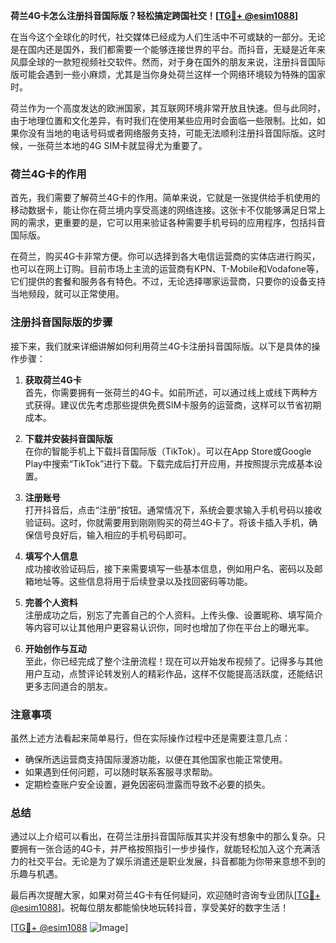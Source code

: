 **荷兰4G卡怎么注册抖音国际版？轻松搞定跨国社交！[[TG💪+ @esim1088](https://t.me/s/esim1088)]**

在当今这个全球化的时代，社交媒体已经成为人们生活中不可或缺的一部分。无论是在国内还是国外，我们都需要一个能够连接世界的平台。而抖音，无疑是近年来风靡全球的一款短视频社交软件。然而，对于身在国外的朋友来说，注册抖音国际版可能会遇到一些小麻烦，尤其是当你身处荷兰这样一个网络环境较为特殊的国家时。

荷兰作为一个高度发达的欧洲国家，其互联网环境非常开放且快速。但与此同时，由于地理位置和文化差异，有时我们在使用某些应用时会面临一些限制。比如，如果你没有当地的电话号码或者网络服务支持，可能无法顺利注册抖音国际版。这时候，一张荷兰本地的4G SIM卡就显得尤为重要了。

### 荷兰4G卡的作用

首先，我们需要了解荷兰4G卡的作用。简单来说，它就是一张提供给手机使用的移动数据卡，能让你在荷兰境内享受高速的网络连接。这张卡不仅能够满足日常上网的需求，更重要的是，它可以用来验证各种需要手机号码的应用程序，包括抖音国际版。

在荷兰，购买4G卡非常方便。你可以选择到各大电信运营商的实体店进行购买，也可以在网上订购。目前市场上主流的运营商有KPN、T-Mobile和Vodafone等，它们提供的套餐和服务各有特色。不过，无论选择哪家运营商，只要你的设备支持当地频段，就可以正常使用。

### 注册抖音国际版的步骤

接下来，我们就来详细讲解如何利用荷兰4G卡注册抖音国际版。以下是具体的操作步骤：

1. **获取荷兰4G卡**  
   首先，你需要拥有一张荷兰的4G卡。如前所述，可以通过线上或线下两种方式获得。建议优先考虑那些提供免费SIM卡服务的运营商，这样可以节省初期成本。

2. **下载并安装抖音国际版**  
   在你的智能手机上下载抖音国际版（TikTok）。可以在App Store或Google Play中搜索“TikTok”进行下载。下载完成后打开应用，并按照提示完成基本设置。

3. **注册账号**  
   打开抖音后，点击“注册”按钮。通常情况下，系统会要求输入手机号码以接收验证码。这时，你就需要用到刚刚购买的荷兰4G卡了。将该卡插入手机，确保信号良好后，输入相应的手机号码即可。

4. **填写个人信息**  
   成功接收验证码后，接下来需要填写一些基本信息，例如用户名、密码以及邮箱地址等。这些信息将用于后续登录以及找回密码等功能。

5. **完善个人资料**  
   注册成功之后，别忘了完善自己的个人资料。上传头像、设置昵称、填写简介等内容可以让其他用户更容易认识你，同时也增加了你在平台上的曝光率。

6. **开始创作与互动**  
   至此，你已经完成了整个注册流程！现在可以开始发布视频了。记得多与其他用户互动，点赞评论转发别人的精彩作品，这样不仅能提高活跃度，还能结识更多志同道合的朋友。

### 注意事项

虽然上述方法看起来简单易行，但在实际操作过程中还是需要注意几点：

- 确保所选运营商支持国际漫游功能，以便在其他国家也能正常使用。
- 如果遇到任何问题，可以随时联系客服寻求帮助。
- 定期检查账户安全设置，避免因密码泄露而导致不必要的损失。

### 总结

通过以上介绍可以看出，在荷兰注册抖音国际版其实并没有想象中的那么复杂。只要拥有一张合适的4G卡，并严格按照指引一步步操作，就能轻松加入这个充满活力的社交平台。无论是为了娱乐消遣还是职业发展，抖音都能为你带来意想不到的乐趣与机遇。

最后再次提醒大家，如果对荷兰4G卡有任何疑问，欢迎随时咨询专业团队[[TG💪+ @esim1088](https://t.me/s/esim1088)]。祝每位朋友都能愉快地玩转抖音，享受美好的数字生活！

[[TG💪+ @esim1088](https://t.me/s/esim1088) ![Image](https://i.postimg.cc/4NQfJmqS/Snipaste-2025-05-13-00-14-12.png)]